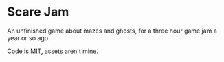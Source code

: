 Scare Jam
=========

An unfinished game about mazes and ghosts, for a three hour game jam a year or so ago.

Code is MIT, assets aren't mine.